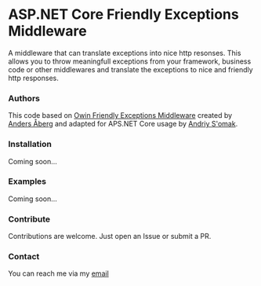 # ASP.NET Core Friendly Exceptions Middleware

A middleware that can translate exceptions into nice http resonses. This allows you to throw meaningfull exceptions from your framework, business code or other middlewares and translate the exceptions to nice and friendly http responses.

### Authors
This code based on [Owin Friendly Exceptions Middleware](https://github.com/abergs/OwinFriendlyExceptions) created by [Anders Åberg](https://github.com/abergs) and adapted for APS.NET Core usage by [Andriy S'omak](https://github.com/semack).

### Installation
Coming soon...

### Examples
Coming soon...

### Contribute
Contributions are welcome. Just open an Issue or submit a PR. 

### Contact
You can reach me via my [email](mailto://semack@gmail.com)
